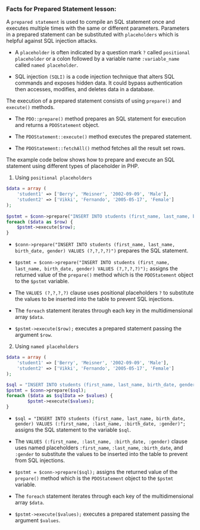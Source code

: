 ### Facts for Prepared Statement lesson:

A `prepared statement` is used to compile an SQL statement once and executes multiple times with the same or different parameters. Parameters in a prepared statement can be substituted with `placeholders` which is helpful against SQL injection attacks.

- A `placeholder` is often indicated by a question mark `?` called `positional placeholder` or a colon followed by a variable name `:variable_name` called `named placeholder`.

- SQL injection `(SQLI)` is a code injection technique that alters SQL commands and exposes hidden data. It could bypass authentication then accesses, modifies, and deletes data in a database. 

The execution of a prepared statement consists of using `prepare()` and `execute()` methods. 

- The `PDO::prepare()` method prepares an SQL statement for execution and returns a `PDOStatement` object.

- The `PDOStatement::execute()` method executes the prepared statement.

- The `PDOStatement::fetchAll()` method fetches all the result set rows.

The example code below shows how to prepare and execute an SQL statement using different types of placeholder in PHP.

1. Using `positional placeholders`

```php
$data = array (
    'student1' => ['Berry', 'Meisner', '2002-09-09', 'Male'],
    'student2' => ['Vikki', 'Fernando', '2005-05-17', 'Female']
);
        
$pstmt = $conn->prepare("INSERT INTO students (first_name, last_name, birth_date, gender) VALUES (?,?,?,?)");
foreach ($data as $row) {
    $pstmt->execute($row);
}
```
- `$conn->prepare("INSERT INTO students (first_name, last_name, birth_date, gender) VALUES (?,?,?,?)")` prepares the SQL statement.

- `$pstmt = $conn->prepare("INSERT INTO students (first_name, last_name, birth_date, gender) VALUES (?,?,?,?)");` assigns the returned value of the `prepare()` method which is the `PDOStatement` object to the `$pstmt` variable.

- The `VALUES (?,?,?,?)` clause uses positional placeholders `?` to substitute the values to be inserted into the table to prevent SQL injections.

- The `foreach` statement iterates through each key in the multidimensional array `$data`.

- `$pstmt->execute($row);` executes a prepared statement passing the argument `$row`.

2. Using `named placeholders`

```php
$data = array (
    'student1' => ['Berry', 'Meisner', '2002-09-09', 'Male'],
    'student2' => ['Vikki', 'Fernando', '2005-05-17', 'Female']
);

$sql = "INSERT INTO students (first_name, last_name, birth_date, gender) VALUES (:first_name, :last_name, :birth_date, :gender)";
$pstmt = $conn->prepare($sql);
foreach ($data as $sqlData => $values) {
        $pstmt->execute($values);
}
```
- `$sql = "INSERT INTO students (first_name, last_name, birth_date, gender) VALUES (:first_name, :last_name, :birth_date, :gender)";` assigns the SQL statement to the variable `$sql`.

- The `VALUES (:first_name, :last_name, :birth_date, :gender)` clause uses named placeholders `:first_name`, `:last_name`, `:birth_date`, and `:gender` to substitute the values to be inserted into the table to prevent from SQL injections.

- `$pstmt = $conn->prepare($sql);` assigns the returned value of the `prepare()` method which is the `PDOStatement` object to the `$pstmt` variable.

- The `foreach` statement iterates through each key of the multidimensional array `$data`.

- `$pstmt->execute($values);` executes a prepared statement passing the argument `$values`.